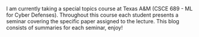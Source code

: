I am currently taking a special topics course at Texas A&M (CSCE 689 - ML for Cyber Defenses). Throughout this course each student presents a seminar covering the specific paper assigned to the lecture. This blog consists of summaries for each seminar, enjoy!
